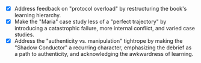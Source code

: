 - [x] Address feedback on "protocol overload" by restructuring the book's learning hierarchy.
- [x] Make the "Maria" case study less of a "perfect trajectory" by introducing a catastrophic failure, more internal conflict, and varied case studies.
- [x] Address the "authenticity vs. manipulation" tightrope by making the "Shadow Conductor" a recurring character, emphasizing the debrief as a path to authenticity, and acknowledging the awkwardness of learning.
